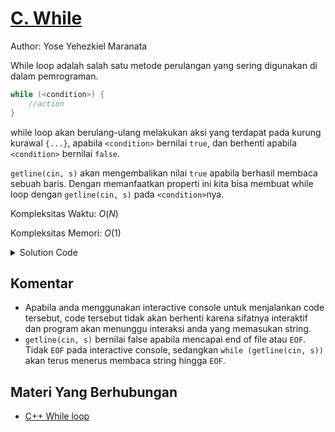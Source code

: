 # [C. While](https://tlx.toki.id/courses/basic/chapters/06/problems/C)

Author: Yose Yehezkiel Maranata

While loop adalah salah satu metode perulangan yang sering digunakan di dalam pemrograman. 

```c++
while (<condition>) {
    //action
}
```
while loop akan berulang-ulang melakukan aksi yang terdapat pada kurung kurawal `{...}`, apabila `<condition>` bernilai `true`, dan berhenti apabila `<condition>` bernilai `false`.

`getline(cin, s)` akan mengembalikan nilai `true` apabila berhasil membaca sebuah baris. Dengan memanfaatkan properti ini kita bisa membuat while loop dengan `getline(cin, s)` pada `<condition>`nya.

Kompleksitas Waktu: $O(N)$ 

Kompleksitas Memori: $O(1)$

<details>
  <summary>Solution Code</summary>

```c++
#include <bits/stdc++.h>

using namespace std;

int main() {
  ios_base::sync_with_stdio(0);
  cin.tie(0);
  string s;
  while (getline(cin, s)) {
    cout << s << endl;
  }
}
```
</details>



## Komentar
    
- Apabila anda menggunakan interactive console untuk menjalankan code tersebut, code tersebut tidak akan berhenti karena sifatnya interaktif dan program akan menunggu interaksi anda yang memasukan string.   
- `getline(cin, s)` bernilai false apabila mencapai end of file atau `EOF`. Tidak `EOF` pada interactive console, sedangkan `while (getline(cin, s))` akan terus menerus membaca string hingga `EOF`.



## Materi Yang Berhubungan
    
- [C++ While loop](https://www.w3schools.com/cpp/cpp_while_loop.asp)


